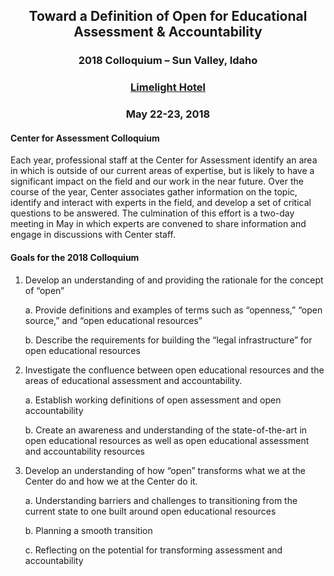 <h2 align="center" markdown="1">Toward a Definition of Open for Educational Assessment & Accountability</h3>
<h3 align="center" markdown="1">2018 Colloquium – Sun Valley, Idaho</h3>
<h3 align="center" markdown="1"><a href=https://www.limelighthotels.com/ketchum>Limelight Hotel</a></h3>
<h3 align="center" markdown="1">May 22-23, 2018</h3>

#### Center for Assessment Colloquium

Each year, professional staff at the Center for Assessment identify an area in which is outside of our current areas of expertise, but is likely to have a significant impact on the field and our work in the near future.  Over the course of the year, Center associates gather information on the topic, identify and interact with experts in the field, and develop a set of critical questions to be answered.  The culmination of this effort is a two-day meeting in May in which experts are convened to share information and engage in discussions with Center staff.


#### Goals for the 2018 Colloquium

1.	Develop an understanding of and providing the rationale for the concept of “open”

    a.	Provide definitions and examples of terms such as “openness,” “open source,” and “open educational resources”

    b.	Describe the requirements for building the “legal infrastructure” for open educational resources

2.	Investigate the confluence between open educational resources and the areas of educational assessment and accountability.

    a.	Establish working definitions of open assessment and open accountability

    b.	Create an awareness and understanding of the state-of-the-art in open educational resources as well as open educational assessment and accountability resources

3.	Develop an understanding of how “open” transforms what we at the Center do and how we at the Center do it.

    a.	Understanding barriers and challenges to transitioning from the current state to one built around open educational resources

    b.	Planning a smooth transition

    c.	Reflecting on the potential for transforming assessment and accountability
